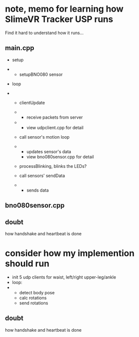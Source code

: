 # note, memo for learning how SlimeVR Tracker USP runs

Find it hard to understand how it runs...

## main.cpp

+ setup

+ + setupBNO080 sensor

+ loop

+ + clientUpdate

  + + receive packets from server

  + + view udpclient.cpp for detail

  + call sensor's motion loop

  + + updates sensor's data
    + view bno080sensor.cpp for detail
    
  + processBlinking, blinks the LEDs?
  
  + call sensors' sendData
  
  + + sends data

## bno080sensor.cpp

## doubt

how handshake and heartbeat is done

# consider how my implemention should run

+ init 5 udp clients for waist, left/right upper-leg/ankle
+ loop:
+ + detect body pose
  + calc rotations
  + send rotations

## doubt

how handshake and heartbeat is done
